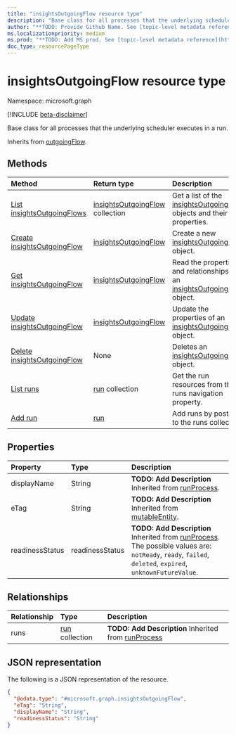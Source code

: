 ```yaml
---
title: "insightsOutgoingFlow resource type"
description: "Base class for all processes that the underlying scheduler executes in a run."
author: "**TODO: Provide Github Name. See [topic-level metadata reference](https://msgo.azurewebsites.net/add/document/guidelines/metadata.html#topic-level-metadata)**"
ms.localizationpriority: medium
ms.prod: "**TODO: Add MS prod. See [topic-level metadata reference](https://msgo.azurewebsites.net/add/document/guidelines/metadata.html#topic-level-metadata)**"
doc_type: resourcePageType
---
```


# insightsOutgoingFlow resource type

Namespace: microsoft.graph

[!INCLUDE [beta-disclaimer](../../includes/beta-disclaimer.md)]

Base class for all processes that the underlying scheduler executes in a run.


Inherits from [outgoingFlow](../resources/outgoingflow.md).

## Methods
|Method|Return type|Description|
|:---|:---|:---|
|[List insightsOutgoingFlows](../api/insightsoutgoingflow-list.md)|[insightsOutgoingFlow](../resources/insightsoutgoingflow.md) collection|Get a list of the [insightsOutgoingFlow](../resources/insightsoutgoingflow.md) objects and their properties.|
|[Create insightsOutgoingFlow](../api/industrydatahub-post-insightsoutgoingflow.md)|[insightsOutgoingFlow](../resources/insightsoutgoingflow.md)|Create a new [insightsOutgoingFlow](../resources/insightsoutgoingflow.md) object.|
|[Get insightsOutgoingFlow](../api/insightsoutgoingflow-get.md)|[insightsOutgoingFlow](../resources/insightsoutgoingflow.md)|Read the properties and relationships of an [insightsOutgoingFlow](../resources/insightsoutgoingflow.md) object.|
|[Update insightsOutgoingFlow](../api/insightsoutgoingflow-update.md)|[insightsOutgoingFlow](../resources/insightsoutgoingflow.md)|Update the properties of an [insightsOutgoingFlow](../resources/insightsoutgoingflow.md) object.|
|[Delete insightsOutgoingFlow](../api/insightsoutgoingflow-delete.md)|None|Deletes an [insightsOutgoingFlow](../resources/insightsoutgoingflow.md) object.|
|[List runs](../api/insightsoutgoingflow-list-runs.md)|[run](../resources/run.md) collection|Get the run resources from the runs navigation property.|
|[Add run](../api/insightsoutgoingflow-post-runs.md)|[run](../resources/run.md)|Add runs by posting to the runs collection.|

## Properties
|Property|Type|Description|
|:---|:---|:---|
|displayName|String|**TODO: Add Description** Inherited from [runProcess](../resources/runprocess.md).|
|eTag|String|**TODO: Add Description** Inherited from [mutableEntity](../resources/mutableentity.md).|
|readinessStatus|readinessStatus|**TODO: Add Description** Inherited from [runProcess](../resources/runprocess.md). The possible values are: `notReady`, `ready`, `failed`, `deleted`, `expired`, `unknownFutureValue`.|

## Relationships
|Relationship|Type|Description|
|:---|:---|:---|
|runs|[run](../resources/run.md) collection|**TODO: Add Description** Inherited from [runProcess](../resources/runprocess.md)|

## JSON representation
The following is a JSON representation of the resource.
<!-- {
  "blockType": "resource",
  "keyProperty": "id",
  "@odata.type": "microsoft.graph.insightsOutgoingFlow",
  "baseType": "microsoft.industryData.outgoingFlow",
  "openType": false
}
-->
``` json
{
  "@odata.type": "#microsoft.graph.insightsOutgoingFlow",
  "eTag": "String",
  "displayName": "String",
  "readinessStatus": "String"
}
```

